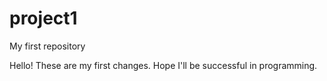 # project1
My first repository

Hello! These are my first changes. Hope I'll be  successful in programming.
